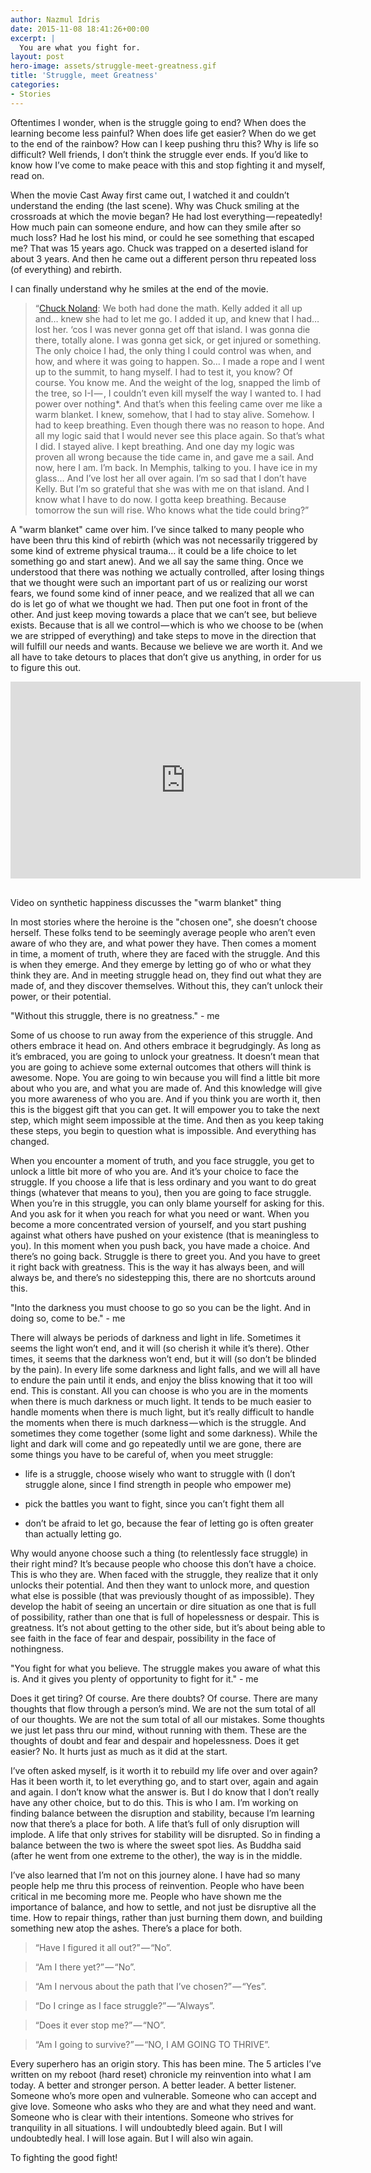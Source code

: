```yaml
---
author: Nazmul Idris
date: 2015-11-08 18:41:26+00:00
excerpt: |
  You are what you fight for.
layout: post
hero-image: assets/struggle-meet-greatness.gif
title: 'Struggle, meet Greatness'
categories:
- Stories
---
```


Oftentimes I wonder, when is the struggle going to end? When does the learning
become less painful? When does life get easier? When do we get to the end of the
rainbow? How can I keep pushing thru this? Why is life so difficult? Well
friends, I don’t think the struggle ever ends. If you’d like to know how I’ve
come to make peace with this and stop fighting it and myself, read on.

When the movie Cast Away first came out, I watched it and couldn’t understand
the ending (the last scene). Why was Chuck smiling at the crossroads at which
the movie began? He had lost everything — repeatedly! How much pain can someone
endure, and how can they smile after so much loss? Had he lost his mind, or
could he see something that escaped me? That was 15 years ago. Chuck was trapped
on a deserted island for about 3 years. And then he came out a different person
thru repeated loss (of everything) and rebirth.

<p class="big-quote">I can finally understand why he smiles at the end of the
movie.</p>

> “[Chuck Noland](http://m.imdb.com/name/nm0000158): We both had done the math.
Kelly added it all up and… knew she had to let me go. I added it up, and knew
that I had… lost her. ‘cos I was never gonna get off that island. I was gonna
die there, totally alone. I was gonna get sick, or get injured or something. The
only choice I had, the only thing I could control was when, and how, and where
it was going to happen. So… I made a rope and I went up to the summit, to hang
myself. I had to test it, you know? Of course. You know me. And the weight of
the log, snapped the limb of the tree, so I-I — , I couldn’t even kill myself
the way I wanted to. I had power over nothing*. And that’s when this feeling
came over me like a warm blanket. I knew, somehow, that I had to stay alive.
Somehow. I had to keep breathing. Even though there was no reason to hope. And
all my logic said that I would never see this place again. So that’s what I did.
I stayed alive. I kept breathing. And one day my logic was proven all wrong
because the tide came in, and gave me a sail. And now, here I am. I’m back. In
Memphis, talking to you. I have ice in my glass… And I’ve lost her all over
again. I’m so sad that I don’t have Kelly. But I’m so grateful that she was with
me on that island. And I know what I have to do now. I gotta keep breathing.
Because tomorrow the sun will rise. Who knows what the tide could bring?”

A "warm blanket" came over him. I’ve since talked to many people who have been
thru this kind of rebirth (which was not necessarily triggered by some kind of
extreme physical trauma… it could be a life choice to let something go and start
anew). And we all say the same thing. Once we understood that there was nothing
we actually controlled, after losing things that we thought were such an
important part of us or realizing our worst fears, we found some kind of inner
peace, and we realized that all we can do is let go of what we thought we had.
Then put one foot in front of the other. And just keep moving towards a place
that we can’t see, but believe exists. Because that is all we control — which is
who we choose to be (when we are stripped of everything) and take steps to move
in the direction that will fulfill our needs and wants. Because we believe we
are worth it. And we all have to take detours to places that don’t give us
anything, in order for us to figure this out. 

<div class="videoWrapper">
    <iframe 
        width="560" height="315" 
        style="padding-bottom:16px;"
        src="https://www.youtube-nocookie.com/embed/4q1dgn_C0AU" frameborder="0" 
        allow="accelerometer; autoplay; encrypted-media; gyroscope; picture-in-picture" 
        allowfullscreen>
    </iframe>
</div>

<p class="caption">Video on synthetic happiness discusses the "warm blanket"
thing</p>

In most stories where the heroine is the "chosen one", she doesn’t choose
herself. These folks tend to be seemingly average people who aren’t even aware
of who they are, and what power they have. Then comes a moment in time, a moment
of truth, where they are faced with the struggle. And this is when they emerge.
And they emerge by letting go of who or what they think they are. And in meeting
struggle head on, they find out what they are made of, and they discover
themselves. Without this, they can’t unlock their power, or their potential.

<p class="big-quote">"Without this struggle, there is no greatness." - me</p>

Some of us choose to run away from the experience of this struggle. And others
embrace it head on. And others embrace it begrudgingly. As long as it’s
embraced, you are going to unlock your greatness. It doesn’t mean that you are
going to achieve some external outcomes that others will think is awesome. Nope.
You are going to win because you will find a little bit more about who you are,
and what you are made of. And this knowledge will give you more awareness of who
you are. And if you think you are worth it, then this is the biggest gift that
you can get. It will empower you to take the next step, which might seem
impossible at the time. And then as you keep taking these steps, you begin to
question what is impossible. And everything has changed.

When you encounter a moment of truth, and you face struggle, you get to unlock a
little bit more of who you are. And it’s your choice to face the struggle. If
you choose a life that is less ordinary and you want to do great things
(whatever that means to you), then you are going to face struggle. When you’re
in this struggle, you can only blame yourself for asking for this. And you ask
for it when you reach for what you need or want. When you become a more
concentrated version of yourself, and you start pushing against what others have
pushed on your existence (that is meaningless to you). In this moment when you
push back, you have made a choice. And there’s no going back. Struggle is there
to greet you. And you have to greet it right back with greatness. This is the
way it has always been, and will always be, and there’s no sidestepping this,
there are no shortcuts around this.

<p class="big-quote">"Into the darkness you must choose to go so you can be the
light. And in doing so, come to be." - me</p>

There will always be periods of darkness and light in life. Sometimes it seems
the light won’t end, and it will (so cherish it while it’s there). Other times,
it seems that the darkness won’t end, but it will (so don’t be blinded by the
pain). In every life some darkness and light falls, and we will all have to
endure the pain until it ends, and enjoy the bliss knowing that it too will end.
This is constant. All you can choose is who you are in the moments when there is
much darkness or much light. It tends to be much easier to handle moments when
there is much light, but it’s really difficult to handle the moments when there
is much darkness — which is the struggle. And sometimes they come together (some
light and some darkness). While the light and dark will come and go repeatedly
until we are gone, there are some things you have to be careful of, when you
meet struggle:

- life is a struggle, choose wisely who want to struggle with (I don’t 
struggle alone, since I find strength in people who empower me)

- pick the battles you want to fight, since you can’t fight them all

- don’t be afraid to let go, because the fear of letting go is often greater 
than actually letting go.

Why would anyone choose such a thing (to relentlessly face struggle) in their
right mind? It’s because people who choose this don’t have a choice. This is who
they are. When faced with the struggle, they realize that it only unlocks their
potential. And then they want to unlock more, and question what else is possible
(that was previously thought of as impossible). They develop the habit of seeing
an uncertain or dire situation as one that is full of possibility, rather than
one that is full of hopelessness or despair. This is greatness. It’s not about
getting to the other side, but it’s about being able to see faith in the face of
fear and despair, possibility in the face of nothingness.

<p class="big-quote">"You fight for what you believe. The struggle makes you
aware of what this is. And it gives you plenty of opportunity to fight for it."
- me</p>

Does it get tiring? Of course. Are there doubts? Of course. There are many
thoughts that flow through a person’s mind. We are not the sum total of all of
our thoughts. We are not the sum total of all our mistakes. Some thoughts we
just let pass thru our mind, without running with them. These are the thoughts
of doubt and fear and despair and hopelessness. Does it get easier? No. It hurts
just as much as it did at the start.

I’ve often asked myself, is it worth it to rebuild my life over and over again?
Has it been worth it, to let everything go, and to start over, again and again
and again. I don’t know what the answer is. But I do know that I don’t really
have any other choice, but to do this. This is who I am. I’m working on finding
balance between the disruption and stability, because I’m learning now that
there’s a place for both. A life that’s full of only disruption will implode. A
life that only strives for stability will be disrupted. So in finding a balance
between the two is where the sweet spot lies. As Buddha said (after he went from
one extreme to the other), the way is in the middle.

I’ve also learned that I’m not on this journey alone. I have had so many people
help me thru this process of reinvention. People who have been critical in me
becoming more me. People who have shown me the importance of balance, and how to
settle, and not just be disruptive all the time. How to repair things, rather
than just burning them down, and building something new atop the ashes. There’s
a place for both.

> “Have I figured it all out?” — “No”.

> “Am I there yet?” — “No”.

> “Am I nervous about the path that I’ve chosen?” — “Yes”.

> “Do I cringe as I face struggle?” — “Always”.

> “Does it ever stop me?” — “NO”.

> “Am I going to survive?” — “NO, I AM GOING TO THRIVE”.

Every superhero has an origin story. This has been mine. The 5 articles I’ve
written on my reboot (hard reset) chronicle my reinvention into what I am today.
A better and stronger person. A better leader. A better listener. Someone who’s
more open and vulnerable. Someone who can accept and give love. Someone who asks
who they are and what they need and want. Someone who is clear with their
intentions. Someone who strives for tranquility in all situations. I will
undoubtedly bleed again. But I will undoubtedly heal. I will lose again. But I
will also win again.

To fighting the good fight!